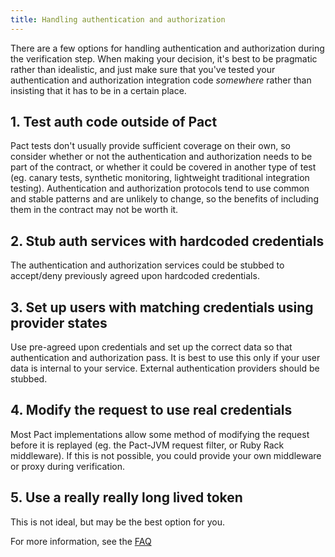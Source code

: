 ```yaml
---
title: Handling authentication and authorization
---
```


There are a few options for handling authentication and authorization during the verification step. When making your decision, it's best to be pragmatic rather than idealistic, and just make sure that you've tested your authentication and authorization integration code _somewhere_ rather than insisting that it has to be in a certain place.

## 1. Test auth code outside of Pact

Pact tests don't usually provide sufficient coverage on their own, so consider whether or not the authentication and authorization needs to be part of the contract, or whether it could be covered in another type of test \(eg. canary tests, synthetic monitoring, lightweight traditional integration testing\). Authentication and authorization protocols tend to use common and stable patterns and are unlikely to change, so the benefits of including them in the contract may not be worth it.

## 2. Stub auth services with hardcoded credentials

The authentication and authorization services could be stubbed to accept/deny previously agreed upon hardcoded credentials.

## 3. Set up users with matching credentials using provider states

Use pre-agreed upon credentials and set up the correct data so that authentication and authorization pass. It is best to use this only if your user data is internal to your service. External authentication providers should be stubbed.

## 4. Modify the request to use real credentials

Most Pact implementations allow some method of modifying the request before it is replayed \(eg. the Pact-JVM request filter, or Ruby Rack middleware\). If this is not possible, you could provide your own middleware or proxy during verification.

## 5. Use a really really long lived token

This is not ideal, but may be the best option for you.

For more information, see the [FAQ](../faq/#how-do-i-test-oauth-or-other-security-headers)

